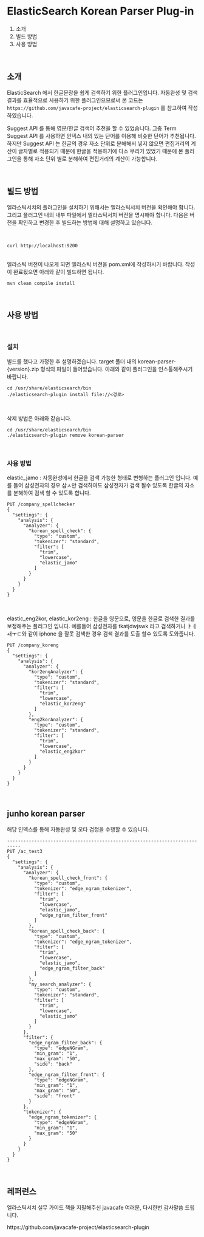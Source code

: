 # ElasticSearch Korean Parser Plug-in

1. 소개
2. 빌드 방법
3. 사용 방법

<br>

## 소개

<p>ElasticSearch 에서 한글문장을 쉽게 검색하기 위한 플러그인입니다. 자동완성 및 검색결과를 효율적으로 사용하기 위한 플러그인으므로써 본 코드는 <code>https://github.com/javacafe-project/elasticsearch-plugin</code> 를 참고하여 작성하였습니다. <br>

Suggest API 를 통해 영문/한글 검색어 추천을 할 수 있었습니다. 그중 Term Suggest API 를 사용하면 인덱스 내의 있는 단어를 이용해 비슷한 단어가 추천됩니다. 하지만 Suggest API 는 한글의 경우 자소 단위로 분해해서 넣지 않으면 편집거리의 계산이 글자별로 적용되기 때문에 한글을 적용하기에 다소 무리가 있었기 때문에 본 플러그인을 통해 자소 단위 별로 분해하여 편집거리의 계산이 가능합니다. </p>

<br>

## 빌드 방법

엘라스틱서치의 플러그인을 설치하기 위해서는 엘라스틱서치 버전을 확인해야 합니다. 그리고 플러그인 내의 내부 파일에서 엘라스틱서치 버전을 명시해야 합니다. 다음은 버전을 확인하고 변경한 후 빌드하는 방법에 대해 설명하고 있습니다.

<br>

```
curl http://localhost:9200
```

<br>
엘라스틱 버전이 나오게 되면 엘라스틱 버전을 pom.xml에 작성하시기 바랍니다. 작성이 완료됬으면 아래와 같이 빌드하면 됩니다.

```
mvn clean compile install
```

<br>

## 사용 방법

<br>

### 설치

<p> 빌드를 했다고 가정한 후 설명하겠습니다. target 폴더 내의 korean-parser-{version}.zip 형식의 파일이 들어있습니다. 아래와 같이 플러그인을 인스톨해주시기 바랍니다.</p>

```
cd /usr/share/elasticsearch/bin
./elasticsearch-plugin install file://<경로>
```

<br>

삭제 방법은 아래와 같습니다.

```
cd /usr/share/elasticsearch/bin
./elasticsearch-plugin remove korean-parser
```

<br>

### 사용 방법

<p> elastic_jamo : 자동완성에서 한글을 검색 가능한 형태로 변형하는 플러그인 입니다. 예를 들어 삼성전자의 경우 삼ㅅ만 검색하여도 삼성전자가 검색 될수 있도록 한글의 자소를 분해하여 검색 할 수 있도록 합니다.</p>

```
PUT /company_spellchecker
{
  "settings": {
    "analysis": {
      "analyzer": {
        "korean_spell_check": {
          "type": "custom",
          "tokenizer": "standard",
          "filter": [
            "trim",
            "lowercase",
            "elastic_jamo"
          ]
        }
      }
    }
  }
}
```

<br>

<p> elastic_eng2kor, elastic_kor2eng : 한글을 영문으로, 영문을 한글로 검색한 결과를 보정해주는 플러그인 입니다. 예를들어 삼성전자를 tkatjdwjswk 라고 검색하거나 ㅑㅔㅙㅜㄷ와 같이 iphone 을 잘못 검색한 경우 검색 결과를 도출 할수 있도록 도와줍니다.</p>

```
PUT /company_koreng
{
  "settings": {
    "analysis": {
      "analyzer": {
        "kor2engAnalyzer": {
          "type": "custom",
          "tokenizer": "standard",
          "filter": [
            "trim",
            "lowercase",
            "elastic_kor2eng"
          ]
        },
        "eng2korAnalyzer": {
          "type": "custom",
          "tokenizer": "standard",
          "filter": [
            "trim",
            "lowercase",
            "elastic_eng2kor"
          ]
        }
      }
    }
  }
}
```

<br>

## junho korean parser

해당 인덱스를 통해 자동완성 및 오타 검정을 수행할 수 있습니다.

```
---------------------------------------------------------------------------
PUT /ac_test3
{
  "settings": {
    "analysis": {
      "analyzer": {
        "korean_spell_check_front": {
          "type": "custom",
          "tokenizer": "edge_ngram_tokenizer",
          "filter": [
            "trim",
            "lowercase",
            "elastic_jamo",
            "edge_ngram_filter_front"
          ]
        },
        "korean_spell_check_back": {
          "type": "custom",
          "tokenizer": "edge_ngram_tokenizer",
          "filter": [
            "trim",
            "lowercase",
            "elastic_jamo",
            "edge_ngram_filter_back"
          ]
        },
        "my_search_analyzer": {
          "type": "custom",
          "tokenizer": "standard",
          "filter": [
            "trim",
            "lowercase",
            "elastic_jamo"
          ]
        }
      },
      "filter": {
        "edge_ngram_filter_back": {
          "type": "edgeNGram",
          "min_gram": "1",
          "max_gram": "50",
          "side": "back"
        },
        "edge_ngram_filter_front": {
          "type": "edgeNGram",
          "min_gram": "1",
          "max_gram": "50",
          "side": "front"
        }
      },
      "tokenizer": {
        "edge_ngram_tokenizer": {
          "type": "edgeNGram",
          "min_gram": "1",
          "max_gram": "50"
        }
      }
    }
  }
}
```

<br>

## 레퍼런스

엘라스틱서치 실무 가이드 책을 지필해주신 javacafe 여러분, 다시한번 감사말씀 드립니다.

<p>https://github.com/javacafe-project/elasticsearch-plugin</p>
